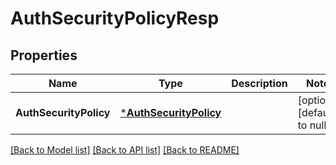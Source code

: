 # AuthSecurityPolicyResp

## Properties
Name | Type | Description | Notes
------------ | ------------- | ------------- | -------------
**AuthSecurityPolicy** | [***AuthSecurityPolicy**](AuthSecurityPolicy.md) |  | [optional] [default to null]

[[Back to Model list]](../README.md#documentation-for-models) [[Back to API list]](../README.md#documentation-for-api-endpoints) [[Back to README]](../README.md)


